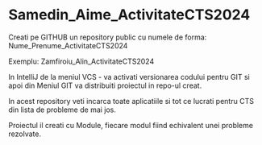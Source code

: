 # Samedin_Aime_ActivitateCTS2024

Creati pe GITHUB un repository public cu numele de forma: Nume_Prenume_ActivitateCTS2024

Exemplu: Zamfiroiu_Alin_ActivitateCTS2024

In IntelliJ de la meniul VCS - va activati versionarea codului pentru GIT si apoi din Meniul GIT va distribuiti proiectul in repo-ul creat.

In acest repository veti incarca toate aplicatiile si tot ce lucrati pentru CTS din lista de probleme de mai jos.

Proiectul il creati cu Module, fiecare modul fiind echivalent unei probleme rezolvate. 
